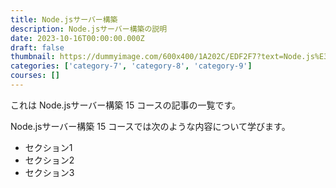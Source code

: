 ```yaml
---
title: Node.jsサーバー構築
description: Node.jsサーバー構築の説明
date: 2023-10-16T00:00:00.000Z
draft: false
thumbnail: https://dummyimage.com/600x400/1A202C/EDF2F7?text=Node.js%E3%82%B5%E3%83%BC%E3%83%90%E3%83%BC%E6%A7%8B%E7%AF%89
categories: ['category-7', 'category-8', 'category-9']
courses: []
---
```


これは Node.jsサーバー構築 15 コースの記事の一覧です。

  Node.jsサーバー構築 15 コースでは次のような内容について学びます。

  - セクション1
  - セクション2
  - セクション3